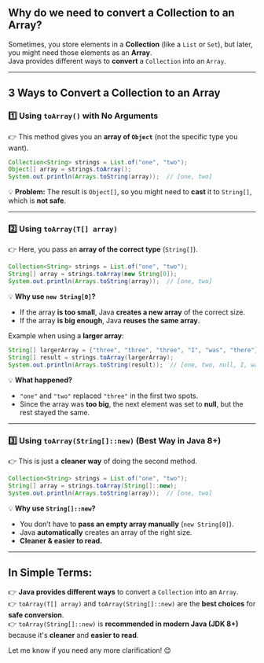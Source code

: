  ## **Why do we need to convert a Collection to an Array?**  
Sometimes, you store elements in a **Collection** (like a `List` or `Set`), but later, you might need those elements as an **Array**.  
Java provides different ways to **convert** a `Collection` into an `Array`.  

---

## **3 Ways to Convert a Collection to an Array**  

### **1️⃣ Using `toArray()` with No Arguments**  
👉 This method gives you an **array of `Object`** (not the specific type you want).  

```java
Collection<String> strings = List.of("one", "two");
Object[] array = strings.toArray();
System.out.println(Arrays.toString(array));  // [one, two]
```
💡 **Problem:** The result is `Object[]`, so you might need to **cast** it to `String[]`, which is **not safe**.  

---

### **2️⃣ Using `toArray(T[] array)`**  
👉 Here, you pass an **array of the correct type** (`String[]`).  

```java
Collection<String> strings = List.of("one", "two");
String[] array = strings.toArray(new String[0]);  
System.out.println(Arrays.toString(array));  // [one, two]
```
💡 **Why use `new String[0]`?**  
- If the array **is too small**, Java **creates a new array** of the correct size.  
- If the array **is big enough**, Java **reuses the same array**.  

Example when using a **larger array**:  
```java
String[] largerArray = {"three", "three", "three", "I", "was", "there"};
String[] result = strings.toArray(largerArray);
System.out.println(Arrays.toString(result));  // [one, two, null, I, was, there]
```
💡 **What happened?**  
- `"one"` and `"two"` replaced `"three"` in the first two spots.  
- Since the array was **too big**, the next element was set to **null**, but the rest stayed the same.  

---

### **3️⃣ Using `toArray(String[]::new)` (Best Way in Java 8+)**  
👉 This is just a **cleaner way** of doing the second method.  
```java
Collection<String> strings = List.of("one", "two");
String[] array = strings.toArray(String[]::new);
System.out.println(Arrays.toString(array));  // [one, two]
```
💡 **Why use `String[]::new`?**  
- You don’t have to **pass an empty array manually** (`new String[0]`).  
- Java **automatically** creates an array of the right size.  
- **Cleaner & easier to read.**  

---


## **In Simple Terms:**  
👉 **Java provides different ways** to convert a `Collection` into an `Array`.  
👉 `toArray(T[] array)` and `toArray(String[]::new)` are the **best choices** for **safe conversion**.  
👉 `toArray(String[]::new)` is **recommended in modern Java (JDK 8+)** because it's **cleaner** and **easier to read**.  

Let me know if you need any more clarification! 😊
